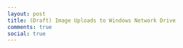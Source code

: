 ```yaml
---
layout: post
title: (Draft) Image Uploads to Windows Network Drive
comments: true
social: true
---
```

